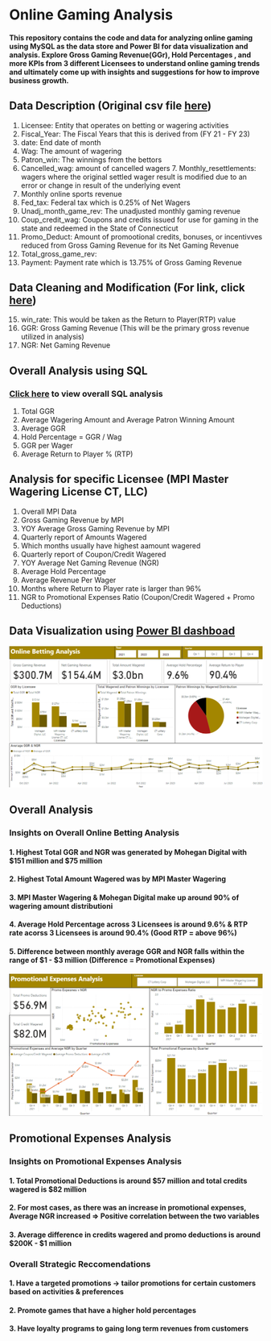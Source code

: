 # Online Gaming Analysis

#### This repository contains the code and data for analyzing online gaming using MySQL as the data store and Power BI for data visualization and analysis. Explore Gross Gaming Revenue(GGr), Hold Percentages , and more KPIs from 3 different Licensees to understand online gaming trends and ultimately come up with insights and suggestions for how to improve business growth.

## Data Description (Original csv file [here](https://github.com/ereedy777/Online_Gaming_Betting/blob/main/Online_Sports_Betting.csv))
1. Licensee: Entity that operates on betting or wagering activities
2. Fiscal_Year: The Fiscal Years that this is derived from (FY 21 - FY 23)
3. date: End date of month 
4. Wag: The amount of wagering 
5. Patron_win: The winnings from the bettors
6. Cancelled_wag: amount of cancelled wagers 7. Monthly_resettlements: wagers where the original settled wager result is modified due to an error or change in result of the underlying event
8. Monthly online sports revenue
9. Fed_tax: Federal tax which is 0.25% of Net Wagers
10. Unadj_month_game_rev: The unadjusted monthly gaming revenue
11. Coup_credit_wag: Coupons and credits issued for use for gaming in the state and redeemed in the State of Connecticut
12. Promo_Deduct: Amount of promootional credits, bonuses, or incentivves reduced from Gross Gaming Revenue for its Net Gaming Revenue
13. Total_gross_game_rev: 
14. Payment: Payment rate which is 13.75% of Gross Gaming Revenue

## Data Cleaning and Modification (For link, click [here](https://github.com/ereedy777/Online_Gaming_Betting/blob/main/Data_Alteration.sql))
15.  win_rate: This would be taken as the Return to Player(RTP) value
16. GGR: Gross Gaming Revenue (This will be the primary gross revenue utilized in analysis)
17. NGR: Net Gaming Revenue

## Overall Analysis using SQL 
### [Click here](https://github.com/ereedy777/Online_Gaming_Betting/blob/main/All_online_betting.sql) to view overall SQL analysis

1. Total GGR 
2. Average Wagering Amount and Average Patron Winning Amount
3. Average GGR 
4. Hold Percentage = GGR / Wag
5. GGR per Wager
6. Average Return to Player % (RTP)


## Analysis for specific Licensee (MPI Master Wagering License CT, LLC)

1. Overall MPI Data
2. Gross Gaming Revenue by MPI
3. YOY Average Gross Gaming Revenue by MPI
4. Quarterly report of Amounts Wagered 
5. Which months usually have highest aamount wagered
6. Quarterly report of Coupon/Credit Wagered
7. YOY Average Net Gaming Revenue (NGR)
8. Average Hold Percentage 
9. Average Revenue Per Wager
10. Months where Return to Player rate is larger than 96%
11. NGR to Promotional Expenses Ratio (Coupon/Credit Wagered + Promo Deductions)


## Data Visualization using [Power BI dashboad](https://github.com/ereedy777/Online_Gaming_Betting/blob/main/Online_betting_new.pbix)

![Image Alt](https://github.com/ereedy777/Online_Gaming_Betting/blob/7351e0b38fc1bd0120be8b4401711cdc681f3c2e/Online_Betting_Overall.png)

## Overall Analysis
### Insights on Overall Online Betting Analysis
#### 1. Highest Total GGR and NGR was generated by Mohegan Digital with $151 million and $75 million
#### 2. Highest Total Amount Wagered was by MPI Master Wagering 
#### 3. MPI Master Wagering & Mohegan Digital make up around 90% of wagering amount distributioni
#### 4. Average Hold Percentage across 3 Licensees is around 9.6% & RTP rate acorss 3 Licensees is around 90.4% (Good RTP = above 96%)
#### 5. Difference between monthly average GGR and NGR falls within the range of $1 - $3 million (Difference = Promotional Expenses)

![Image Alt](https://github.com/ereedy777/Online_Gaming_Betting/blob/7351e0b38fc1bd0120be8b4401711cdc681f3c2e/Online_Betting_Promo.png)

## Promotional Expenses Analysis

### Insights on Promotional Expenses Analysis
#### 1. Total Promotional Deductions is around $57 million and total credits wagered is $82 million
#### 2. For most cases, as there was an increase in promotional expenses, Average NGR increased => Positive correlation between the two variables
#### 3. Average difference in credits wagered and promo deductions is around $200K - $1 million

### Overall Strategic Reccomendations
#### 1. Have a targeted promotions -> tailor promotions for certain customers based on activities & preferences
#### 2. Promote games that have a higher hold percentages
#### 3. Have loyalty programs to gaing long term revenues from customers 









